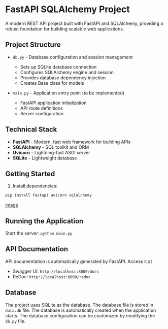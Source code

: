 # FastAPI SQLAlchemy Project

A modern REST API project built with FastAPI and SQLAlchemy, providing a robust foundation for building scalable web applications.

## Project Structure

- `db.py` - Database configuration and session management

  - Sets up SQLite database connection
  - Configures SQLAlchemy engine and session
  - Provides database dependency injection
  - Creates Base class for models

- `main.py` - Application entry point (to be implemented)
  - FastAPI application initialization
  - API route definitions
  - Server configuration

## Technical Stack

- **FastAPI** - Modern, fast web framework for building APIs
- **SQLAlchemy** - SQL toolkit and ORM
- **Uvicorn** - Lightning-fast ASGI server
- **SQLite** - Lightweight database

## Getting Started

1. Install dependencies:

```bash
pip install fastapi uvicorn sqlalchemy
```

[image](1_Hjn46ufGabp3Of-IgrP3pg.webp)

## Running the Application

Start the server:
`python main.py`

## API Documentation

API documentation is automatically generated by FastAPI. Access it at

- Swagger UI: `http://localhost:8000/docs`
- ReDoc: `http://localhost:8000/redoc`

## Database

The project uses SQLite as the database. The database file is stored in `data.db` file.
The database is automatically created when the application starts.
The database configuration can be customized by modifying the `db.py` file.
